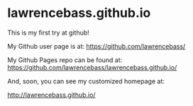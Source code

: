 lawrencebass.github.io
==========================
This is my first try at github!

My Github user page is at: https://github.com/lawrencebass/

My Github Pages repo can be found at: https://github.com/lawrencebass/lawrencebass.github.io/

And, soon, you can see my customized homepage at:

http://lawrencebass.github.io/
